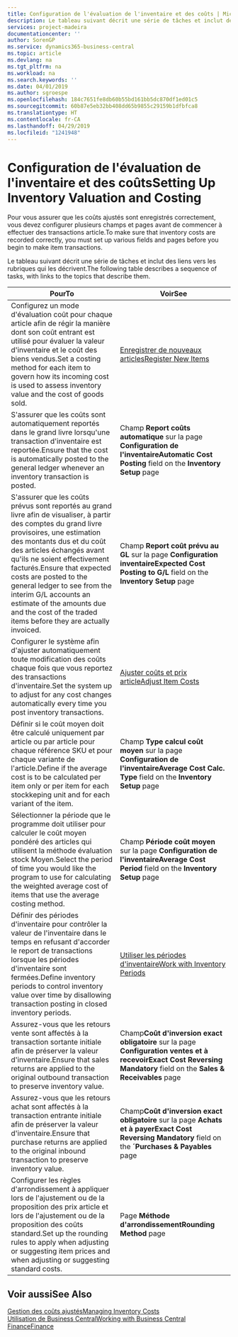 ```yaml
---
title: Configuration de l'évaluation de l'inventaire et des coûts | Microsoft Docs
description: Le tableau suivant décrit une série de tâches et inclut des liens vers les rubriques qui les décrivent.
services: project-madeira
documentationcenter: ''
author: SorenGP
ms.service: dynamics365-business-central
ms.topic: article
ms.devlang: na
ms.tgt_pltfrm: na
ms.workload: na
ms.search.keywords: ''
ms.date: 04/01/2019
ms.author: sgroespe
ms.openlocfilehash: 184c7651fe8db60b55bd161bb5dc870df1ed01c5
ms.sourcegitcommit: 60b87e5eb32bb408dd65b9855c29159b1dfbfca8
ms.translationtype: HT
ms.contentlocale: fr-CA
ms.lasthandoff: 04/29/2019
ms.locfileid: "1241948"
---
```

# <a name="setting-up-inventory-valuation-and-costing"></a><span data-ttu-id="38135-103">Configuration de l'évaluation de l'inventaire et des coûts</span><span class="sxs-lookup"><span data-stu-id="38135-103">Setting Up Inventory Valuation and Costing</span></span>
<span data-ttu-id="38135-104">Pour vous assurer que les coûts ajustés sont enregistrés correctement, vous devez configurer plusieurs champs et pages avant de commencer à effectuer des transactions article.</span><span class="sxs-lookup"><span data-stu-id="38135-104">To make sure that inventory costs are recorded correctly, you must set up various fields and pages before you begin to make item transactions.</span></span>

<span data-ttu-id="38135-105">Le tableau suivant décrit une série de tâches et inclut des liens vers les rubriques qui les décrivent.</span><span class="sxs-lookup"><span data-stu-id="38135-105">The following table describes a sequence of tasks, with links to the topics that describe them.</span></span>

|<span data-ttu-id="38135-106">**Pour**</span><span class="sxs-lookup"><span data-stu-id="38135-106">**To**</span></span>|<span data-ttu-id="38135-107">**Voir**</span><span class="sxs-lookup"><span data-stu-id="38135-107">**See**</span></span>|  
|------------|-------------|  
|<span data-ttu-id="38135-108">Configurez un mode d'évaluation coût pour chaque article afin de régir la manière dont son coût entrant est utilisé pour évaluer la valeur d'inventaire et le coût des biens vendus.</span><span class="sxs-lookup"><span data-stu-id="38135-108">Set a costing method for each item to govern how its incoming cost is used to assess inventory value and the cost of goods sold.</span></span>|[<span data-ttu-id="38135-109">Enregistrer de nouveaux articles</span><span class="sxs-lookup"><span data-stu-id="38135-109">Register New Items</span></span>](inventory-how-register-new-items.md)|  
|<span data-ttu-id="38135-110">S'assurer que les coûts sont automatiquement reportés dans le grand livre lorsqu'une transaction d'inventaire est reportée.</span><span class="sxs-lookup"><span data-stu-id="38135-110">Ensure that the cost is automatically posted to the general ledger whenever an inventory transaction is posted.</span></span>|<span data-ttu-id="38135-111">Champ **Report coûts automatique** sur la page **Configuration de l'inventaire**</span><span class="sxs-lookup"><span data-stu-id="38135-111">**Automatic Cost Posting** field on the **Inventory Setup** page</span></span>|  
|<span data-ttu-id="38135-112">S'assurer que les coûts prévus sont reportés au grand livre afin de visualiser, à partir des comptes du grand livre provisoires, une estimation des montants dus et du coût des articles échangés avant qu'ils ne soient effectivement facturés.</span><span class="sxs-lookup"><span data-stu-id="38135-112">Ensure that expected costs are posted to the general ledger to see from the interim G/L accounts an estimate of the amounts due and the cost of the traded items before they are actually invoiced.</span></span>|<span data-ttu-id="38135-113">Champ **Report coût prévu au GL** sur la page **Configuration inventaire**</span><span class="sxs-lookup"><span data-stu-id="38135-113">**Expected Cost Posting to G/L** field on the **Inventory Setup** page</span></span>|  
|<span data-ttu-id="38135-114">Configurer le système afin d'ajuster automatiquement toute modification des coûts chaque fois que vous reportez des transactions d'inventaire.</span><span class="sxs-lookup"><span data-stu-id="38135-114">Set the system up to adjust for any cost changes automatically every time you post inventory transactions.</span></span>|[<span data-ttu-id="38135-115">Ajuster coûts et prix article</span><span class="sxs-lookup"><span data-stu-id="38135-115">Adjust Item Costs</span></span>](inventory-how-adjust-item-costs.md)|  
|<span data-ttu-id="38135-116">Définir si le coût moyen doit être calculé uniquement par article ou par article pour chaque référence SKU et pour chaque variante de l'article.</span><span class="sxs-lookup"><span data-stu-id="38135-116">Define if the average cost is to be calculated per item only or per item for each stockkeping unit and for each variant of the item.</span></span>|<span data-ttu-id="38135-117">Champ **Type calcul coût moyen** sur la page **Configuration de l'inventaire**</span><span class="sxs-lookup"><span data-stu-id="38135-117">**Average Cost Calc. Type** field on the **Inventory Setup** page</span></span>|  
|<span data-ttu-id="38135-118">Sélectionner la période que le programme doit utiliser pour calculer le coût moyen pondéré des articles qui utilisent la méthode évaluation stock Moyen.</span><span class="sxs-lookup"><span data-stu-id="38135-118">Select the period of time you would like the program to use for calculating the weighted average cost of items that use the average costing method.</span></span>|<span data-ttu-id="38135-119">Champ **Période coût moyen** sur la page **Configuration de l'inventaire**</span><span class="sxs-lookup"><span data-stu-id="38135-119">**Average Cost Period** field on the **Inventory Setup** page</span></span>|  
|<span data-ttu-id="38135-120">Définir des périodes d'inventaire pour contrôler la valeur de l'inventaire dans le temps en refusant d'accorder le report de transactions lorsque les périodes d'inventaire sont fermées.</span><span class="sxs-lookup"><span data-stu-id="38135-120">Define inventory periods to control inventory value over time by disallowing transaction posting in closed inventory periods.</span></span>|[<span data-ttu-id="38135-121">Utiliser les périodes d'inventaire</span><span class="sxs-lookup"><span data-stu-id="38135-121">Work with Inventory Periods</span></span>](finance-how-to-work-with-inventory-periods.md)|  
|<span data-ttu-id="38135-122">Assurez-vous que les retours vente sont affectés à la transaction sortante initiale afin de préserver la valeur d'inventaire.</span><span class="sxs-lookup"><span data-stu-id="38135-122">Ensure that sales returns are applied to the original outbound transaction to preserve inventory value.</span></span>|<span data-ttu-id="38135-123">Champ**Coût d'inversion exact obligatoire** sur la page **Configuration ventes et à recevoir**</span><span class="sxs-lookup"><span data-stu-id="38135-123">**Exact Cost Reversing Mandatory** field on the **Sales & Receivables** page</span></span>|  
|<span data-ttu-id="38135-124">Assurez-vous que les retours achat sont affectés à la transaction entrante initiale afin de préserver la valeur d'inventaire.</span><span class="sxs-lookup"><span data-stu-id="38135-124">Ensure that purchase returns are applied to the original inbound transaction to preserve inventory value.</span></span>|<span data-ttu-id="38135-125">Champ**Coût d'inversion exact obligatoire** sur la page **Achats et à payer**</span><span class="sxs-lookup"><span data-stu-id="38135-125">**Exact Cost Reversing Mandatory** field on the **´Purchases & Payables** page</span></span>|
|<span data-ttu-id="38135-126">Configurer les règles d'arrondissement à appliquer lors de l'ajustement ou de la proposition des prix article et lors de l'ajustement ou de la proposition des coûts standard.</span><span class="sxs-lookup"><span data-stu-id="38135-126">Set up the rounding rules to apply when adjusting or suggesting item prices and when adjusting or suggesting standard costs.</span></span>|<span data-ttu-id="38135-127">Page **Méthode d'arrondissement**</span><span class="sxs-lookup"><span data-stu-id="38135-127">**Rounding Method** page</span></span>|  

## <a name="see-also"></a><span data-ttu-id="38135-128">Voir aussi</span><span class="sxs-lookup"><span data-stu-id="38135-128">See Also</span></span>  
[<span data-ttu-id="38135-129">Gestion des coûts ajustés</span><span class="sxs-lookup"><span data-stu-id="38135-129">Managing Inventory Costs</span></span>](finance-manage-inventory-costs.md)  
[<span data-ttu-id="38135-130">Utilisation de Business Central</span><span class="sxs-lookup"><span data-stu-id="38135-130">Working with Business Central</span></span>](ui-work-product.md)  
[<span data-ttu-id="38135-131">Finance</span><span class="sxs-lookup"><span data-stu-id="38135-131">Finance</span></span>](finance.md)  
